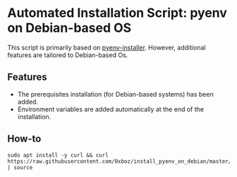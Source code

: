 # Automated Installation Script: pyenv on Debian-based OS

This script is primarily based on [pyenv-installer](https://github.com/pyenv/pyenv-installer). However,
additional features are tailored to Debian-based Os.  

## Features

* The prerequisites installation (for Debian-based systems) has been added.  
* Environment variables are added automatically at the end of the installation.

## How-to

```shell
sudo apt install -y curl && curl https://raw.githubusercontent.com/0xboz/install_pyenv_on_debian/master/install.sh | source
```
